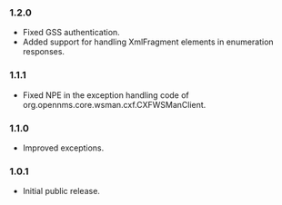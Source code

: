 ### 1.2.0

* Fixed GSS authentication.
* Added support for handling XmlFragment elements in enumeration responses.

### 1.1.1

* Fixed NPE in the exception handling code of org.opennms.core.wsman.cxf.CXFWSManClient.

### 1.1.0

* Improved exceptions.

### 1.0.1

* Initial public release.
